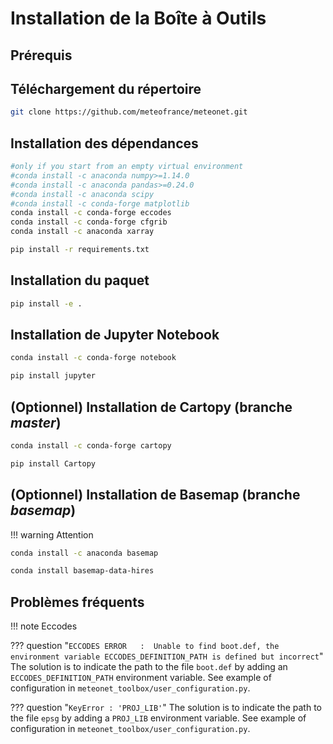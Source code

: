 # Installation de la Boîte à Outils

## Prérequis

## Téléchargement du répertoire

```sh
git clone https://github.com/meteofrance/meteonet.git
```

## Installation des dépendances

```sh tab="Conda (Recommended)"
#only if you start from an empty virtual environment 
#conda install -c anaconda numpy>=1.14.0
#conda install -c anaconda pandas>=0.24.0
#conda install -c anaconda scipy
#conda install -c conda-forge matplotlib 
conda install -c conda-forge eccodes
conda install -c conda-forge cfgrib
conda install -c anaconda xarray
```

```sh tab="Pip"
pip install -r requirements.txt 
```

## Installation du paquet

```sh
pip install -e .
```

## Installation de Jupyter Notebook

```sh tab="Conda (Recommended)"
conda install -c conda-forge notebook
```

```sh tab="Pip"
pip install jupyter
```

## (Optionnel) Installation de Cartopy (branche *master*)

```sh tab="Conda (Recommended)"
conda install -c conda-forge cartopy 
```

```sh tab="Pip"
pip install Cartopy
```


## (Optionnel) Installation de Basemap (branche *basemap*)

!!! warning
    Attention

```sh
conda install -c anaconda basemap
```

```sh
conda install basemap-data-hires
```


## Problèmes fréquents

!!! note
     Eccodes

??? question "```ECCODES ERROR   :  Unable to find boot.def, the environment variable ECCODES_DEFINITION_PATH is defined but incorrect```"
    The solution is to indicate the path to the file ```boot.def``` by adding an ```ECCODES_DEFINITION_PATH``` environment variable. See example of configuration in ```meteonet_toolbox/user_configuration.py```.

??? question "```KeyError : 'PROJ_LIB'```"
    The solution is to indicate the path to the file ```epsg``` by adding a ```PROJ_LIB``` environment variable. See example of configuration in ```meteonet_toolbox/user_configuration.py```.

